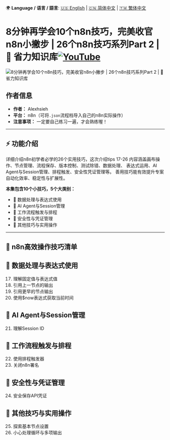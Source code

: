 🌍 **Language / 语言 / 語言**: [🇺🇸 English](./readme-en.md) | [🇨🇳 简体中文](./readme-cn.md) | [🇹🇼 繁体中文](./readme.md)

# 8分钟再学会10个n8n技巧，完美收官n8n小撇步 | 26个n8n技巧系列Part 2 | 🧠 省力知识库[![YouTube](https://img.shields.io/badge/Watch%20on-YouTube-red?logo=youtube)](https://youtu.be/dlEc01R2xaU)

![8分钟再学会10个n8n技巧，完美收官n8n小撇步 | 26个n8n技巧系列Part 2 | 🧠 省力知识库](https://github.com/qwedsazxc78/ai-automation-n8n/blob/main/n8n/24-n8n-26-tips-16-26/cover.png?raw=true)

## 作者信息

* **作者：** Alexhsieh
* **平台：** n8n（可将`.json`流程档导入自己的n8n实际操作）
* **注意事项：** 一定要自己练习一遍，才会熟练喔！

---

## ⚡️ 功能介绍

详细介绍n8n初学者必学的26个实用技巧，这次介绍tips 17-26
内容涵盖画布操作、节点管理、流程保存、版本控制、测试除错、数据处理、
表达式运用、AI Agent与Session管理、排程触发、安全性凭证管理等。
善用技巧能有效提升专案自动化效率、稳定性与扩展性。

**本集包含10个小技巧，5个大类别：**

* 🔄 数据处理与表达式使用
* 🧠 AI Agent与Session管理
* 📅 工作流程触发与排程
* 🔐 安全性与凭证管理
* 📝 其他技巧与实用操作

---

## 🚀 n8n高效操作技巧清单

## 🔄 数据处理与表达式使用

17. 理解固定值与表达式值
18. 引用上一节点的输出
19. 引用更早的节点输出
20. 使用$now表达式获取当前时间

## 🧠 AI Agent与Session管理

21. 理解Session ID

## 📅 工作流程触发与排程

22. 使用排程触发器
23. 关闭n8n署名

## 🔐 安全性与凭证管理

24. 安全保存API凭证

## 📝 其他技巧与实用操作

25. 探索基本节点设置
26. 小心处理循环与多项输出